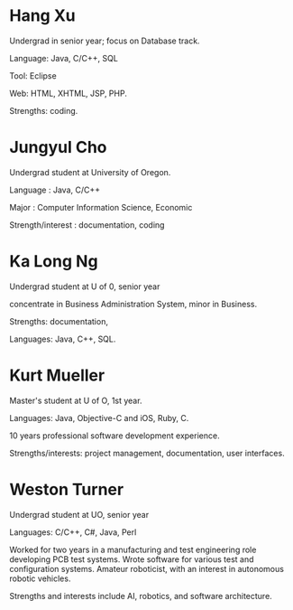 # Hang Xu #
Undergrad in senior year; focus on Database track.

Language: Java, C/C++, SQL

Tool: Eclipse

Web: HTML, XHTML, JSP, PHP.

Strengths: coding.

# Jungyul Cho #

Undergrad student at University of Oregon.

Language : Java, C/C++

Major : Computer Information Science, Economic

Strength/interest : documentation, coding

# Ka Long Ng #

Undergrad student at U of 0, senior year

concentrate in Business Administration System, minor in Business.

Strengths: documentation,

Languages: Java, C++, SQL.

# Kurt Mueller #

Master's student at U of O, 1st year.

Languages: Java, Objective-C and iOS, Ruby, C.

10 years professional software development experience.

Strengths/interests: project management, documentation, user interfaces.

# Weston Turner #

Undergrad student at UO, senior year

Languages: C/C++, C#, Java, Perl

Worked for two years in a manufacturing and test engineering role developing PCB test systems. Wrote software for various test and configuration systems. Amateur roboticist, with an interest in autonomous robotic vehicles.

Strengths and interests include AI, robotics, and software architecture.